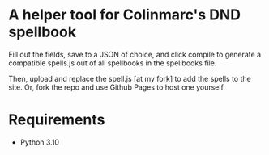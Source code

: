 # A helper tool for Colinmarc's DND spellbook
Fill out the fields, save to a JSON of choice, and click compile to generate a compatible spells.js out of all spellbooks in the spellbooks file.

Then, upload and replace the spell.js [at my fork] to add the spells to the site. Or, fork the repo and use Github Pages to host one yourself.

# Requirements
<ul>
  <li>Python 3.10</li>
</ul>
